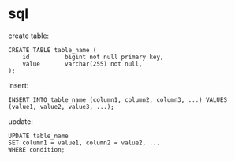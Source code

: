 # sql

create table:
```
CREATE TABLE table_name (
    id          bigint not null primary key,
    value       varchar(255) not null,
);
```

insert:
```
INSERT INTO table_name (column1, column2, column3, ...) VALUES (value1, value2, value3, ...); 
```

update:
```
UPDATE table_name
SET column1 = value1, column2 = value2, ...
WHERE condition;
```